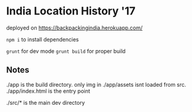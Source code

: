 # India Location History '17

deployed on https://backpackingindia.herokuapp.com/

``` npm i ``` to install dependencies

``` grunt ``` for dev mode
``` grunt build ``` for proper build

## Notes 

./app is the build directory. only img in ./app/assets isnt loaded from src.
./app/index.html is the entry point

./src/* is the main dev directory
